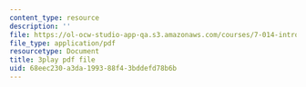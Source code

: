 ```yaml
---
content_type: resource
description: ''
file: https://ol-ocw-studio-app-qa.s3.amazonaws.com/courses/7-014-introductory-biology-spring-2005/68eec230a3da199388f43bddefd78b6b_l5x9qAVUK7s.pdf
file_type: application/pdf
resourcetype: Document
title: 3play pdf file
uid: 68eec230-a3da-1993-88f4-3bddefd78b6b
---
```

